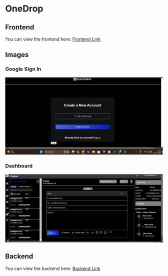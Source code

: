 # OneDrop

## Frontend
You can view the frontend here: [Frontend Link](https://vercel.com/sanjukumari-techs-projects/onedrop)

## Images

### Google Sign In
![Google Sign In](./frontend/src/assets/googlesignIn.png)

### Dashboard
![Dashboard](./frontend/src/assets/x.png)

## Backend
You can view the backend here: [Backend Link](your-backend-link)

